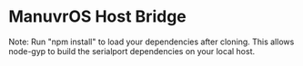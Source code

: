 ManuvrOS Host Bridge  
=====================

Note:
Run "npm install" to load your dependencies after cloning.
This allows node-gyp to build the serialport dependencies on your local host.
